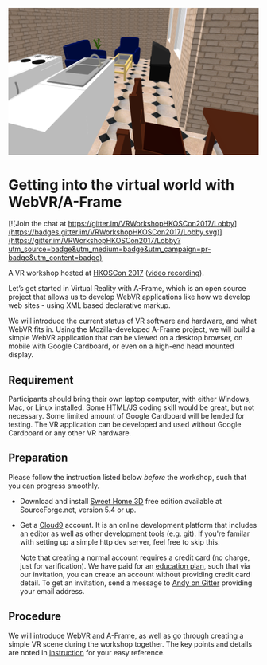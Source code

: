 [![Workshop result](result/vr-workshop-result.png)](https://tclresearchhk.github.io/VRWorkshopHKOSCon2017/result/)

# Getting into the virtual world with WebVR/A-Frame

[![Join the chat at https://gitter.im/VRWorkshopHKOSCon2017/Lobby](https://badges.gitter.im/VRWorkshopHKOSCon2017/Lobby.svg)](https://gitter.im/VRWorkshopHKOSCon2017/Lobby?utm_source=badge&utm_medium=badge&utm_campaign=pr-badge&utm_content=badge)

A VR workshop hosted at [HKOSCon 2017](https://hkoscon.org/2017/topics/getting-into-the-virtual-world-with-web-vr/) ([video recording](https://www.facebook.com/hkoscon/videos/1936144143320460/)).

Let’s get started in Virtual Reality with A-Frame, which is an open source project that allows us to develop WebVR applications like how we develop web sites - using XML based declarative markup.

We will introduce the current status of VR software and hardware, and what WebVR fits in. Using the Mozilla-developed A-Frame project, we will build a simple WebVR application that can be viewed on a desktop browser, on mobile with Google Cardboard, or even on a high-end head mounted display.

## Requirement

Participants should bring their own laptop computer, with either Windows, Mac, or Linux installed. Some HTML/JS coding skill would be great, but not necessary. Some limited amount of Google Cardboard will be lended for testing. The VR application can be developed and used without Google Cardboard or any other VR hardware.

## Preparation

Please follow the instruction listed below *before* the workshop, such that you can progress smoothly.

 * Download and install [Sweet Home 3D](http://www.sweethome3d.com/download.jsp) free edition available at SourceForge.net, version 5.4 or up.

 * Get a [Cloud9](https://c9.io/) account. It is an online development platform that includes an editor as well as other development tools (e.g. git). If you're familar with setting up a simple http dev server, feel free to skip this.
   
   Note that creating a normal account requires a credit card (no charge, just for varification). We have paid for an [education plan](https://c9.io/pricing), such that via our invitation, you can create an account without providing credit card detail. To get an invitation, send a message to [Andy on Gitter](https://gitter.im/andyli) providing your email address.

## Procedure

We will introduce WebVR and A-Frame, as well as go through creating a simple VR scene during the workshop together. The key points and details are noted in [instruction](instruction.md) for your easy reference.
